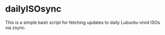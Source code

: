 # dailyISOsync
This is a simple bash script for fetching updates to daily Lubuntu-vivid ISOs via zsync.

